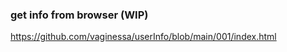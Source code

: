 ### get  i n f o from  browser (WIP)

https://github.com/vaginessa/userInfo/blob/main/001/index.html


 
 
